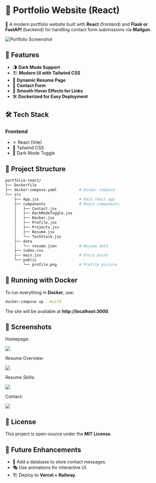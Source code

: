 
# **📇 Portfolio Website (React)**

🚀 A modern portfolio website built with **React** (frontend) and **Flask or FastAPI** (backend) for handling contact form submissions via **Mailgun**.

![Portfolio Screenshot](https://github.com/user-attachments/assets/f551f109-9253-4cdc-9a42-f12f62dfbde0)

## **📌 Features**

- 🌗 **Dark Mode Support**
- 🏗 **Modern UI with Tailwind CSS**
- 📄 **Dynamic Resume Page**
- 📩 **Contact Form**
- 🔗 **Smooth Hover Effects for Links**
- 🛠 **Dockerized for Easy Deployment**

## **🛠 Tech Stack**

### **Frontend**

- ⚛️ React (Vite)
- 🎨 Tailwind CSS
- 🌙 Dark Mode Toggle

## **📂 Project Structure**

```bash
portfolio-react/
├── Dockerfile
├── docker-compose.yaml          # Docker compose
└── src
    ├── App.jsx                  # Main react app
    ├── components               # React components
    │   ├── Contact.jsx          
    │   ├── DarkModeToggle.jsx
    │   ├── Navbar.jsx
    │   ├── Profile.jsx
    │   ├── Projects.jsx
    │   ├── Resume.jsx
    │   └── TechStack.jsx
    ├── data
    │   └── resume.json          # Resume data
    ├── index.css
    ├── main.jsx                 # Entry point
    └── public
        └── profile.png          # Profile picture
```

## **🐳 Running with Docker**

To run everything in **Docker**, use:

```bash
docker-compose up --build
```
The site will be available at **http://localhost:3000**.

## **📸 Screenshots**

Homepage:

![](https://github.com/user-attachments/assets/f551f109-9253-4cdc-9a42-f12f62dfbde0)

Resume Overview:

![](https://github.com/user-attachments/assets/aeacf41f-557a-454b-89ae-bdcbcdd03bc4)

Resume Skills:

![](https://github.com/user-attachments/assets/52fd3c46-8ee1-4ff6-b3bf-43ae43ef9276)

Contact:

![](https://github.com/user-attachments/assets/60138a25-45bd-446f-800f-da602bfbd538)

## **📜 License**

This project is open-source under the **MIT License**.

## **🚀 Future Enhancements**

- 📨 Add a database to store contact messages.
- 🎭 Use animations for interactive UI.
- 🏗 Deploy to **Vercel + Railway**.


